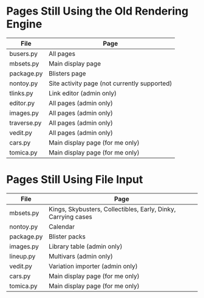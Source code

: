 Pages Still Using the Old Rendering Engine
==========================================

File         | Page
---------    | --------------------------
busers.py    | All pages
mbsets.py    | Main display page
package.py   | Blisters page
nontoy.py    | Site activity page (not currently supported)
tlinks.py    | Link editor (admin only)
editor.py    | All pages (admin only)
images.py    | All pages (admin only)
traverse.py  | All pages (admin only)
vedit.py     | All pages (admin only)
cars.py      | Main display page (for me only)
tomica.py    | Main display page (for me only)


Pages Still Using File Input
============================

File         | Page
---------    | --------------------------
mbsets.py    | Kings, Skybusters, Collectibles, Early, Dinky, Carrying cases
nontoy.py    | Calendar
package.py   | Blister packs
images.py    | Library table (admin only)
lineup.py    | Multivars (admin only)
vedit.py     | Variation importer (admin only)
cars.py      | Main display page (for me only)
tomica.py    | Main display page (for me only)
